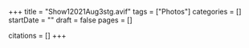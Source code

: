 +++
title = "Show12021Aug3stg.avif"
tags = ["Photos"]
categories = []
startDate = ""
draft = false
pages = []

citations = []
+++
